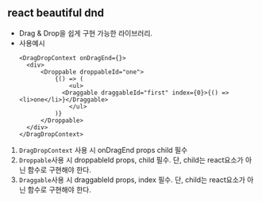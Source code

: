 ## react beautiful dnd

- Drag & Drop을 쉽게 구현 가능한 라이브러리.
- 사용예시
  ```
  <DragDropContext onDragEnd={}>
    <div>
        <Droppable droppableId="one">
            {() => (
                <ul>
              <Draggable draggableId="first" index={0}>{() => <li>one</li>}</Draggable>
                </ul>
            )}
        </Droppable>
    </div>
  </DragDropContext>
  ```

1. `DragDropContext` 사용 시 onDragEnd props child 필수
2. `Droppable`사용 시 droppableId props, child 필수.
   단, child는 react요소가 아닌 함수로 구현해야 한다.
3. `Draggable`사용 시 draggableId props, index 필수.
   단, child는 react요소가 아닌 함수로 구현해야 한다.
